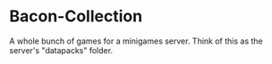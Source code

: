 # Bacon-Collection
A whole bunch of games for a minigames server. Think of this as the server's "datapacks" folder.
